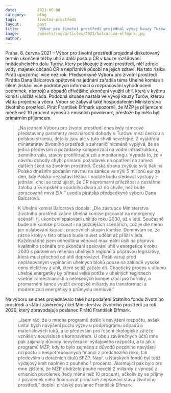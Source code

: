 ```yaml
---
date:         2021-06-08
category:     blog
tags:         životní-prostředí
layout:       post
title:        "Výbor pro životní prostředí projednal vývoj kauzy Turów, úlohu Uhelné komise i závěrečný účet ministerstva"
image:        /assets/img/articles/2021/balcarova-elfmark.jpg
author:       
---
```



Praha, 8. června 2021 – Výbor pro životní prostředí projednal diskutovaný termín ukončení těžby uhlí a další postup ČR v kauze rozšiřování hnědouhelného dolu Turów, který poškozuje životní prostředí, ničí zdroje vody, majetek občanů ČR a nepříznivě působí na jejich zdraví. Na tato rizika Piráti upozorňují více než rok. Předsedkyně Výboru pro životní prostředí Pirátka Dana Balcarová opětovně na jednání zařadila téma Uhelné komise s cílem získání více podrobných informací o rozpracování vyhodnocení podmínek, nástrojů a dopadů dřívějšího ukončení využití uhlí, které v květnu komisi uložila vláda. Podobná situace nastala ve vývoji kauzy Turów, kterou vláda projednala včera. Výbor se zabýval také hospodařením Ministerstva životního prostředí. Pirát František Elfmark upozornil, že MŽP je příjemcem méně než 10 procent výnosů z emisních povolenek, přestože by mělo být primárním příjemcem.

> „Na jednání Výboru pro životní prostředí dnes byly rámcově představeny parametry mezinárodní dohody o Turówu mezi českou a polskou stranou, detaily jsou ale v tuto chvíli neveřejné. Z vyjádření ministerstev životního prostředí a zahraničí nicméně vyplývá, že se jedná především o požadavky kompenzací na vodní infrastrukturu, zemního valu, stavby protifiltrační zdi a monitoringu. Vypadá to, že v návrhu dohody chybí primární požadavek na opatření na zamezí dalších škod na životním prostředí. Česká strana zvyšuje svůj tlak na Polsko dnešním podáním návrhu na sankce ve výši 5 milionů eur za den, kdy Polsko nezastaví těžbu. I nadále budu sledovat výstupy z jednání, chci se totiž ujistit, že ČR nepromarní příležitost a nestáhne žalobu u Evropského soudního dvora až do chvíle, než bude zpracovaná nová EIA,“ uvedla pirátská předsedkyně výboru Dana Balcarová.

> K Uhelné komisi Balcarová dodala: „Dle zástupce Ministerstva životního prostředí začne Uhelná komise pracovat na emergency scénáři, tj. ukončení spalování uhlí do roku 2030, už v létě. Současně bude ale komise pracovat i na pozdějších scénářích, což je dle mého jen oslabování kapacit pracovních skupin komise. Domnívám se, že rázné kroky v této oblasti bude muset udělat až příští vláda. Každopádně jsem odhodlána věnovat maximální úsilí na přípravu kvalitního scénáře pro ukončení spalování uhlí v energetice k roku 2030 s paralelním řešením uhelných regionů a přípravou legislativy, která musí přechod od uhlí doprovázet.  Piráti varují před neplánovaným vypínáním uhelných bloků pouze na základě vysoké ceny elektřiny z uhlí, které se již začalo dít. Chaotický proces v útlumu uhelné energetiky by přinesl velké potíže v uhelných regionech včetně zaměstnanosti a neřešených kompenzací pro horníky, o promarnění šance využít evropské miliardy na transformaci a modernizaci energetiky a průmyslu nemluvě.” 

Na výboru se dnes projednávalo také hospodaření Státního fondu životního prostředí a státní závěrečný účet Ministerstva životního prostředí za rok 2020, který zpravodajuje poslanec Pirátů František Elfmark. 

> „Jsem rád, že u mnoha programů došlo k navýšení rozpočtu, avšak uvítal bych navýšení počtu výzev u podprogramu odpadů a materiálových toků, a to především pro řešení ekologické zátěže vzniklé v souvislosti s koronavirem. U obou závěrečných účtů mne pak zajímaly důvody nevyčerpání výdajového rozpočtu, a to jak u programů MŽP, kdy to bylo zejména z důvodů pozdního navýšení rozpočtu a nespotřebovaných financí z předchozího roku, tak především u dotačních titulů SFŽP. Např. u Norských fondů byl totiž výdajový limit naplněn z pouhého 1 procenta. Alarmující pak bylo pro mne zjištění, že MŽP obdrželo pouhé necelé 2 miliardy z výnosů z emisních povolenek (tedy méně než 10 procent), ačkoliv by se příjmy z povolenek mělo financovat primárně zlepšování stavu životního prostředí,“ doplnil pirátský poslanec František Elfmark.
